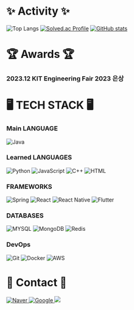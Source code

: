 # ✨ Activity ✨
![Top Langs](https://github-readme-stats.vercel.app/api/top-langs/?username=KRSuchan&layout=compact&theme=tokyonight) 
[![Solved.ac Profile](http://mazassumnida.wtf/api/generate_badge?boj=2_suchan)](https://solved.ac/2_suchan)
[![GitHub stats](https://github-readme-stats.vercel.app/api?username=KRSuchan)](https://github.com/KRSuchan/github-readme-stats)

# 🏆 Awards 🏆
### 2023.12 KIT Engineering Fair 2023 은상

# 🖥️ TECH STACK 🖥️

### Main LANGUAGE
<img alt="Java" src="https://img.shields.io/badge/JAVA-blue?style=for-the-badge"/>

### Learned LANGUAGES
<img alt="Python" src="https://img.shields.io/badge/Python-blue?style=for-the-badge&logo=Python&logoColor=white"/> <img alt="JavaScript" src="https://img.shields.io/badge/JavaScript-F7DF1E?style=for-the-badge&logo=javascript&logoColor=white"/> <img alt="C++" src="https://img.shields.io/badge/C++-00599C?style=for-the-badge&logo=C%2B%2B&logoColor=white"/> <img alt="HTML" src="https://img.shields.io/badge/HTML5-E34F26?style=for-the-badge&logo=html5&logoColor=white"/>

### FRAMEWORKS
<img alt="Spring" src="https://img.shields.io/badge/Spring-6DB33F?style=for-the-badge&logo=Spring&logoColor=white"> <img alt="React" src="https://img.shields.io/badge/React-61DAFB?style=for-the-badge&logo=React&logoColor=black"/> <img alt="React Native" src="https://img.shields.io/badge/React Native-61DAFB?style=for-the-badge&logo=React&logoColor=black"/> <img alt="Flutter" src="https://img.shields.io/badge/Flutter-02569B?style=for-the-badge&logo=flutter&logoColor=white"/>

### DATABASES
<img alt="MYSQL" src="https://img.shields.io/badge/mysql-4479A1?style=for-the-badge&logo=MYSQL&logoColor=white"/> <img alt="MongoDB" src="https://img.shields.io/badge/MongoDB-47A248?style=for-the-badge&logo=MongoDB&logoColor=white"/> <img alt="Redis" src="https://img.shields.io/badge/Redis-FF4438?style=for-the-badge&logo=REDIS&logoColor=white"/>

### DevOps
<img alt="Git" src="https://img.shields.io/badge/Git-F05032?style=for-the-badge&logo=git&logoColor=white"/> <img alt="Docker" src="https://img.shields.io/badge/Docker-2496ED?style=for-the-badge&logo=Docker&logoColor=white"/> <img alt="AWS" src="https://img.shields.io/badge/AWS-232F3E?style=for-the-badge&logo=amazonwebservices&logoColor=white"/>

# 📨 Contact 📨
<a href="mailto:lsc1814@naver.com"><img alt="Naver" src="https://img.shields.io/badge/NAVER-03c75a?style=for-the-badge&logo=Naver&logoColor=white"/> <a href="mailto:tncks4814@gmail.com"> <img alt="Google" src="https://img.shields.io/badge/GMAIL-EA4335?style=flat-square&logo=Gmail&logoColor=white"/> <a href="https://wannado-gds.tistory.com/" target="_blank"> <img src="https://img.shields.io/badge/티스토리-white?style=flat&logo=tistory&logoColor=black"/>  
